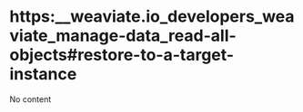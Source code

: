 # https:\_\_weaviate.io_developers_weaviate_manage-data_read-all-objects#restore-to-a-target-instance

No content

